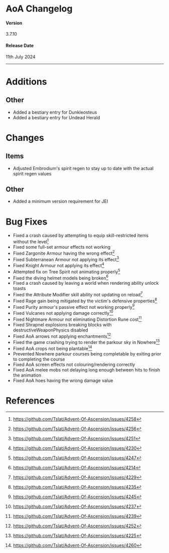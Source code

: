 # AoA Changelog
#### Version
3.7.10
#### Release Date
11th July 2024
<hr>

# Additions
## Other
* Added a bestiary entry for Dunkleosteus
* Added a bestiary entry for Undead Herald

# Changes
## Items
* Adjusted Embrodium's spirit regen to stay up to date with the actual spirit regen values

## Other
* Added a minimum version requirement for JEI

# Bug Fixes
* Fixed a crash caused by attempting to equip skill-restricted items without the level[^1]
* Fixed some full-set armour effects not working
* Fixed Zargonite Armour having the wrong effect[^2]
* Fixed Subterranean Armour not applying its effect[^3]
* Fixed Knight Armour not applying its effect[^4]
* Attempted fix on Tree Spirit not animating properly[^5]
* Fixed the diving helmet models being broken[^6]
* Fixed a crash caused by leaving a world when rendering ability unlock toasts
* Fixed the Attribute Modifier skill ability not updating on reload[^7]
* Fixed Rage gain being mitigated by the victim's defensive properties[^8]
* Fixed Purity armour's passive effect not working properly[^9]
* Fixed Vulcanes not applying damage correctly[^10]
* Fixed Nightmare Armour not eliminating Distortion Rune cost[^11]
* Fixed Shrapnel explosions breaking blocks with destructiveWeaponPhysics disabled
* Fixed AoA arrows not applying enchantments[^12]
* Fixed the game crashing trying to render the parkour sky in Nowhere[^13]
* Fixed AoA crops not being plantable[^14]
* Prevented Nowhere parkour courses being completable by exiting prior to completing the course
* Fixed AoA screen effects not colouring/rendering correctly
* Fixed AoA melee mobs not delaying long enough between hits to finish the animation
* Fixed AoA hoes having the wrong damage value

# References
[^1]: https://github.com/Tslat/Advent-Of-Ascension/issues/4258
[^2]: https://github.com/Tslat/Advent-Of-Ascension/issues/4256
[^3]: https://github.com/Tslat/Advent-Of-Ascension/issues/4251
[^4]: https://github.com/Tslat/Advent-Of-Ascension/issues/4230
[^5]: https://github.com/Tslat/Advent-Of-Ascension/issues/4247
[^6]: https://github.com/Tslat/Advent-Of-Ascension/issues/4214
[^7]: https://github.com/Tslat/Advent-Of-Ascension/issues/4229
[^8]: https://github.com/Tslat/Advent-Of-Ascension/issues/4235
[^9]: https://github.com/Tslat/Advent-Of-Ascension/issues/4245
[^10]: https://github.com/Tslat/Advent-Of-Ascension/issues/4237
[^11]: https://github.com/Tslat/Advent-Of-Ascension/issues/4239
[^12]: https://github.com/Tslat/Advent-Of-Ascension/issues/4252
[^13]: https://github.com/Tslat/Advent-Of-Ascension/issues/4225
[^14]: https://github.com/Tslat/Advent-Of-Ascension/issues/4260